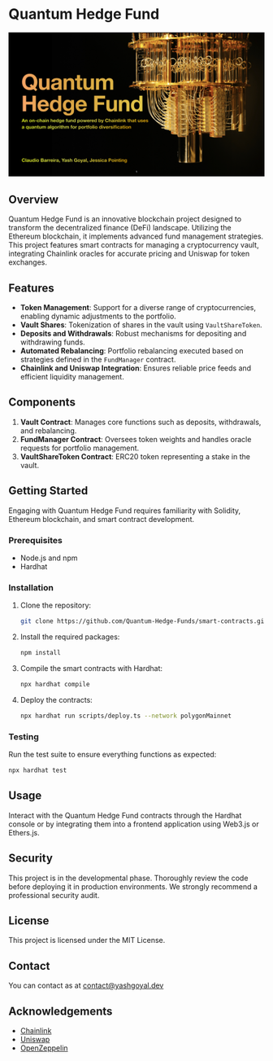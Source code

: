 # Quantum Hedge Fund

![Quantum Oracles](/assets/Quantum%20Hedge%20Fund.001.jpeg)

## Overview
Quantum Hedge Fund is an innovative blockchain project designed to transform the decentralized finance (DeFi) landscape. Utilizing the Ethereum blockchain, it implements advanced fund management strategies. This project features smart contracts for managing a cryptocurrency vault, integrating Chainlink oracles for accurate pricing and Uniswap for token exchanges.

## Features
- **Token Management**: Support for a diverse range of cryptocurrencies, enabling dynamic adjustments to the portfolio.
- **Vault Shares**: Tokenization of shares in the vault using `VaultShareToken`.
- **Deposits and Withdrawals**: Robust mechanisms for depositing and withdrawing funds.
- **Automated Rebalancing**: Portfolio rebalancing executed based on strategies defined in the `FundManager` contract.
- **Chainlink and Uniswap Integration**: Ensures reliable price feeds and efficient liquidity management.

## Components
1. **Vault Contract**: Manages core functions such as deposits, withdrawals, and rebalancing.
2. **FundManager Contract**: Oversees token weights and handles oracle requests for portfolio management.
3. **VaultShareToken Contract**: ERC20 token representing a stake in the vault.

## Getting Started
Engaging with Quantum Hedge Fund requires familiarity with Solidity, Ethereum blockchain, and smart contract development.

### Prerequisites
- Node.js and npm
- Hardhat

### Installation
1. Clone the repository:
   ```sh
   git clone https://github.com/Quantum-Hedge-Funds/smart-contracts.git
   ```

2. Install the required packages:
   ```sh
   npm install
   ```

3. Compile the smart contracts with Hardhat:
   ```sh
   npx hardhat compile
   ```

4. Deploy the contracts:
   ```sh
   npx hardhat run scripts/deploy.ts --network polygonMainnet
   ```

### Testing
Run the test suite to ensure everything functions as expected:
```sh
npx hardhat test
```

## Usage
Interact with the Quantum Hedge Fund contracts through the Hardhat console or by integrating them into a frontend application using Web3.js or Ethers.js.

## Security
This project is in the developmental phase. Thoroughly review the code before deploying it in production environments. We strongly recommend a professional security audit.

## License
This project is licensed under the MIT License. 

## Contact
You can contact as at contact@yashgoyal.dev

## Acknowledgements
- [Chainlink](https://chain.link/)
- [Uniswap](https://uniswap.org/)
- [OpenZeppelin](https://openzeppelin.com/)
